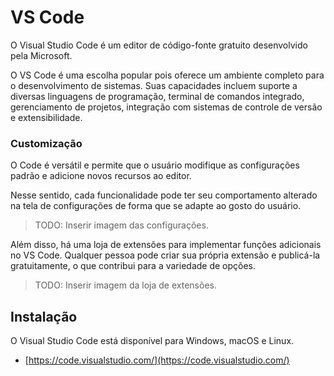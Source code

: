 # VS Code

O Visual Studio Code é um editor de código-fonte gratuito desenvolvido pela Microsoft.

O VS Code é uma escolha popular pois oferece um ambiente completo para o desenvolvimento de sistemas. Suas capacidades incluem suporte a diversas linguagens de programação, terminal de comandos integrado, gerenciamento de projetos, integração com sistemas de controle de versão e extensibilidade.

### Customização

O Code é versátil e permite que o usuário modifique as configurações padrão e adicione novos recursos ao editor.

Nesse sentido, cada funcionalidade pode ter seu comportamento alterado na tela de configurações de forma que se adapte ao gosto do usuário.

> TODO: Inserir imagem das configurações.

Além disso, há uma loja de extensões para implementar funções adicionais no VS Code. Qualquer pessoa pode criar sua própria extensão e publicá-la gratuitamente, o que contribui para a variedade de opções.

> TODO: Inserir imagem da loja de extensões.

## Instalação

O Visual Studio Code está disponível para Windows, macOS e Linux.

- [https://code.visualstudio.com/](https://code.visualstudio.com/)
